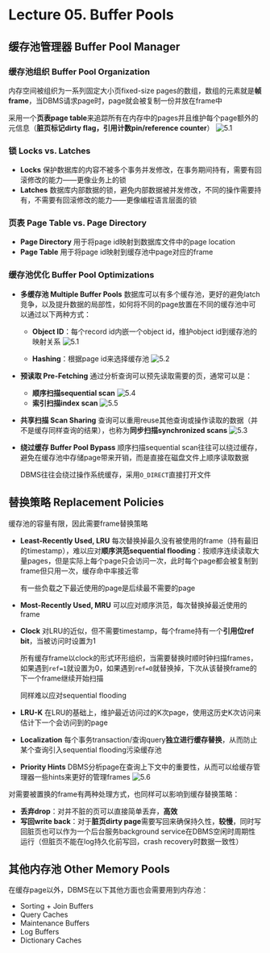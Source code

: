 # Lecture 05. Buffer Pools

## 缓存池管理器 Buffer Pool Manager

### 缓存池组织 Buffer Pool Organization

内存空间被组织为一系列固定大小页fixed-size pages的数组，数组的元素就是**帧frame**，当DBMS请求page时，page就会被复制一份并放在frame中

采用一个**页表page table**来追踪所有在内存中的pages并且维护每个page额外的元信息（**脏页标记dirty flag，引用计数pin/reference counter**）
![5.1](images/5.1.png)

### 锁 Locks vs. Latches

- **Locks**
  保护数据库的内容不被多个事务并发修改，在事务期间持有，需要有回滚修改的能力——更像业务上的锁
- **Latches**
  数据库内部数据的锁，避免内部数据被并发修改，不同的操作需要持有，不需要有回滚修改的能力——更像编程语言层面的锁

### 页表 Page Table vs. Page Directory

- **Page Directory**
  用于将page id映射到数据库文件中的page location
- **Page Table**
  用于将page id映射到缓存池中page对应的frame

### 缓存池优化 Buffer Pool Optimizations

- **多缓存池 Multiple Buffer Pools**
  数据库可以有多个缓存池，更好的避免latch竞争，以及提升数据的局部性，如何将不同的page放置在不同的缓存池中可以通过以下两种方式：
  - **Object ID**：每个record id内嵌一个object id，维护object id到缓存池的映射关系
  ![5.1](images/5.1.png)

  - **Hashing**：根据page id来选择缓存池
  ![5.2](images/5.2.png)
  
- **预读取 Pre-Fetching**
  通过分析查询可以预先读取需要的页，通常可以是：
  - **顺序扫描sequential scan**
    ![5.4](images/5.4.png)
  - **索引扫描index scan**
    ![5.5](images/5.5.png)
- **共享扫描 Scan Sharing**
  查询可以重用reuse其他查询或操作读取的数据（并不是缓存同样查询的结果），也称为**同步扫描synchronized scans**
  ![5.3](images/5.3.png)
- **绕过缓存 Buffer Pool Bypass**
  顺序扫描sequential scan往往可以绕过缓存，避免在缓存池中存储page带来开销，而是直接在磁盘文件上顺序读取数据

  DBMS往往会绕过操作系统缓存，采用`O_DIRECT`直接打开文件

## 替换策略 Replacement Policies

缓存池的容量有限，因此需要frame替换策略

- **Least-Recently Used, LRU**
  每次替换掉最久没有被使用的frame（持有最旧的timestamp），难以应对**顺序洪范sequential flooding**：按顺序连续读取大量pages，但是实际上每个page只会访问一次，此时每个page都会被复制到frame但只用一次，缓存命中率接近零

  有一些负载之下最近使用的page是后续最不需要的page
- **Most-Recently Used, MRU**
  可以应对顺序洪范，每次替换掉最近使用的frame
- **Clock**
  对LRU的近似，但不需要timestamp，每个frame持有一个**引用位ref bit**，当被访问时设置为1
  
  所有缓存frame以clock的形式环形组织，当需要替换时顺时钟扫描frames，如果遇到`ref=1`就设置为0，如果遇到`ref=0`就替换掉，下次从该替换frame的下一个frame继续开始扫描

  同样难以应对sequential flooding
- **LRU-K**
  在LRU的基础上，维护最近访问过的K次page，使用这历史K次访问来估计下一个会访问到的page
- **Localization**
  每个事务transaction/查询query**独立进行缓存替换**，从而防止某个查询引入sequential flooding污染缓存池
- **Priority Hints**
  DBMS分析page在查询上下文中的重要性，从而可以给缓存管理器一些hints来更好的管理frames
  ![5.6](images/5.6.png)

对需要被置换的frame有两种处理方式，也同样可以影响到缓存替换策略：

- **丢弃drop**：对并不脏的页可以直接简单丢弃，**高效**
- **写回write back**：对于**脏页dirty page**需要写回来确保持久性，**较慢**，同时写回脏页也可以作为一个后台服务background service在DBMS空闲时周期性运行（但脏页不能在log持久化前写回，crash recovery时数据一致性）

## 其他内存池 Other Memory Pools

在缓存page以外，DBMS在以下其他方面也会需要用到内存池：

- Sorting + Join Buffers
- Query Caches
- Maintenance Buffers
- Log Buffers
- Dictionary Caches
